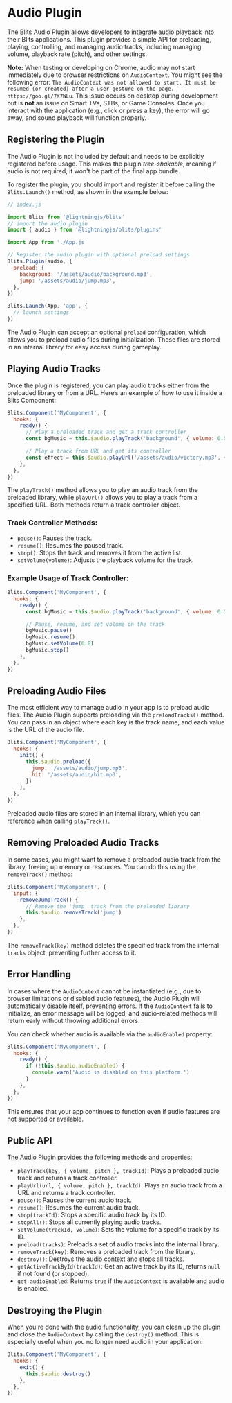 
# Audio Plugin

The Blits Audio Plugin allows developers to integrate audio playback into their Blits applications. This plugin provides a simple API for preloading, playing, controlling, and managing audio tracks, including managing volume, playback rate (pitch), and other settings.

**Note:** When testing or developing on Chrome, audio may not start immediately due to browser restrictions on `AudioContext`. You might see the following error:
`The AudioContext was not allowed to start. It must be resumed (or created) after a user gesture on the page. https://goo.gl/7K7WLu`. This issue occurs on desktop during development but is **not** an issue on Smart TVs, STBs, or Game Consoles. Once you interact with the application (e.g., click or press a key), the error will go away, and sound playback will function properly.

## Registering the Plugin

The Audio Plugin is not included by default and needs to be explicitly registered before usage. This makes the plugin _tree-shakable_, meaning if audio is not required, it won't be part of the final app bundle.

To register the plugin, you should import and register it before calling the `Blits.Launch()` method, as shown in the example below:

```js
// index.js

import Blits from '@lightningjs/blits'
// import the audio plugin
import { audio } from '@lightningjs/blits/plugins'

import App from './App.js'

// Register the audio plugin with optional preload settings
Blits.Plugin(audio, {
  preload: {
    background: '/assets/audio/background.mp3',
    jump: '/assets/audio/jump.mp3',
  },
})

Blits.Launch(App, 'app', {
  // launch settings
})
```

The Audio Plugin can accept an optional `preload` configuration, which allows you to preload audio files during initialization. These files are stored in an internal library for easy access during gameplay.

## Playing Audio Tracks

Once the plugin is registered, you can play audio tracks either from the preloaded library or from a URL. Here’s an example of how to use it inside a Blits Component:

```js
Blits.Component('MyComponent', {
  hooks: {
    ready() {
      // Play a preloaded track and get a track controller
      const bgMusic = this.$audio.playTrack('background', { volume: 0.5 }, 'bg-music')

      // Play a track from URL and get its controller
      const effect = this.$audio.playUrl('/assets/audio/victory.mp3', { volume: 0.8 })
    },
  },
})
```

The `playTrack()` method allows you to play an audio track from the preloaded library, while `playUrl()` allows you to play a track from a specified URL. Both methods return a track controller object.

### Track Controller Methods:
- `pause()`: Pauses the track.
- `resume()`: Resumes the paused track.
- `stop()`: Stops the track and removes it from the active list.
- `setVolume(volume)`: Adjusts the playback volume for the track.

### Example Usage of Track Controller:
```js
Blits.Component('MyComponent', {
  hooks: {
    ready() {
      const bgMusic = this.$audio.playTrack('background', { volume: 0.5 }, 'bg-music')

      // Pause, resume, and set volume on the track
      bgMusic.pause()
      bgMusic.resume()
      bgMusic.setVolume(0.8)
      bgMusic.stop()
    },
  },
})
```

## Preloading Audio Files

The most efficient way to manage audio in your app is to preload audio files. The Audio Plugin supports preloading via the `preloadTracks()` method. You can pass in an object where each key is the track name, and each value is the URL of the audio file.

```js
Blits.Component('MyComponent', {
  hooks: {
    init() {
      this.$audio.preload({
        jump: '/assets/audio/jump.mp3',
        hit: '/assets/audio/hit.mp3',
      })
    },
  },
})
```

Preloaded audio files are stored in an internal library, which you can reference when calling `playTrack()`.

## Removing Preloaded Audio Tracks

In some cases, you might want to remove a preloaded audio track from the library, freeing up memory or resources. You can do this using the `removeTrack()` method:

```js
Blits.Component('MyComponent', {
  input: {
    removeJumpTrack() {
      // Remove the 'jump' track from the preloaded library
      this.$audio.removeTrack('jump')
    },
  },
})
```

The `removeTrack(key)` method deletes the specified track from the internal `tracks` object, preventing further access to it.

## Error Handling

In cases where the `AudioContext` cannot be instantiated (e.g., due to browser limitations or disabled audio features), the Audio Plugin will automatically disable itself, preventing errors. If the `AudioContext` fails to initialize, an error message will be logged, and audio-related methods will return early without throwing additional errors.

You can check whether audio is available via the `audioEnabled` property:

```js
Blits.Component('MyComponent', {
  hooks: {
    ready() {
      if (!this.$audio.audioEnabled) {
        console.warn('Audio is disabled on this platform.')
      }
    },
  },
})
```

This ensures that your app continues to function even if audio features are not supported or available.

## Public API

The Audio Plugin provides the following methods and properties:

- `playTrack(key, { volume, pitch }, trackId)`: Plays a preloaded audio track and returns a track controller.
- `playUrl(url, { volume, pitch }, trackId)`: Plays an audio track from a URL and returns a track controller.
- `pause()`: Pauses the current audio track.
- `resume()`: Resumes the current audio track.
- `stop(trackId)`: Stops a specific audio track by its ID.
- `stopAll()`: Stops all currently playing audio tracks.
- `setVolume(trackId, volume)`: Sets the volume for a specific track by its ID.
- `preload(tracks)`: Preloads a set of audio tracks into the internal library.
- `removeTrack(key)`: Removes a preloaded track from the library.
- `destroy()`: Destroys the audio context and stops all tracks.
- `getActiveTrackById(trackId)`: Get an active track by its ID, returns `null` if not found (or stopped).
- `get audioEnabled`: Returns `true` if the `AudioContext` is available and audio is enabled.

## Destroying the Plugin

When you're done with the audio functionality, you can clean up the plugin and close the `AudioContext` by calling the `destroy()` method. This is especially useful when you no longer need audio in your application:

```js
Blits.Component('MyComponent', {
  hooks: {
    exit() {
      this.$audio.destroy()
    },
  },
})
```
